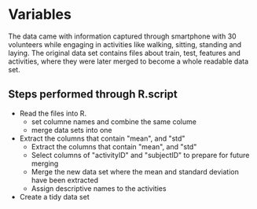 # Variables 
The data came with information captured through smartphone with 30 volunteers while engaging in activities like walking, sitting, standing and laying. The original data set contains files about train, test, features and activities, where they were later merged to become a whole readable data set. 
## Steps performed through R.script 
 - Read the files into R.
   - set columne names and combine the same colume 
   - merge data sets into one
 - Extract the columns that contain "mean", and "std"
   - Extract the columns that contain "mean", and "std"
   - Select columns of "activityID" and "subjectID" to prepare for future merging 
   - Merge the new data set where the mean and standard deviation have been extracted
   - Assign descriptive names to the activities 
 - Create a tidy data set 
 
